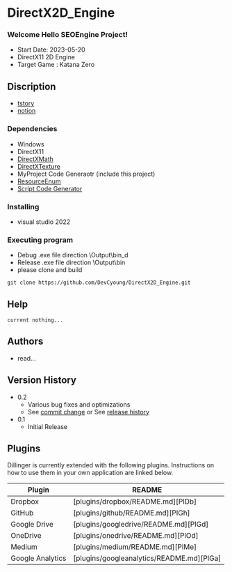 # DirectX2D_Engine
### Welcome Hello SEOEngine Project!
* Start Date: 2023-05-20 
* DirectX11 2D Engine
* Target Game  : Katana Zero

## Discription
* [tstory](https://kingo-of-tensorflow.tistory.com/category/DirectX11_2D)
* [notion](https://www.notion.so/DirectX2D-57b6d5d810174410b7a1fe68371c2a1f)

### Dependencies
* Windows
* DirectX11
* [DirectXMath](https://github.com/microsoft/DirectXMath.git)
* [DirectXTexture](https://github.com/microsoft/DirectXTex.git)
* MyProject Code Generaotr (include this project)
* [ResourceEnum](https://github.com/DevCyoung/DirectX2D_Engine/tree/main/Helper/Resource/ConsoleApp1)
* [Script Code Generator](https://github.com/DevCyoung/DirectX2D_Engine/tree/main/Helper/ScriptGen)

### Installing
* visual studio 2022

### Executing program
* Debug .exe file direction \Output\bin_d
* Release .exe file direction \Output\bin
* please clone and build

```
git clone https://github.com/DevCyoung/DirectX2D_Engine.git
```

## Help
```
current nothing...
```

## Authors
* read...

## Version History

* 0.2
    * Various bug fixes and optimizations
    * See [commit change]() or See [release history]()
* 0.1
    * Initial Release

## Plugins
Dillinger is currently extended with the following plugins.
Instructions on how to use them in your own application are linked below.

| Plugin | README |
| ------ | ------ |
| Dropbox | [plugins/dropbox/README.md][PlDb] |
| GitHub | [plugins/github/README.md][PlGh] |
| Google Drive | [plugins/googledrive/README.md][PlGd] |
| OneDrive | [plugins/onedrive/README.md][PlOd] |
| Medium | [plugins/medium/README.md][PlMe] |
| Google Analytics | [plugins/googleanalytics/README.md][PlGa] |	
